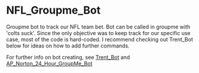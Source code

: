 # NFL_Groupme_Bot

Groupme bot to track our NFL team bet. Bot can be called in groupme with 'colts suck'. Since the only objective was to keep track for our specific use case, most of the code is hard-coded. I recommend checking out Trent_Bot below for ideas on how to add further commands. 

For further info on bot creating, see [Trent_Bot](https://github.com/trentprynn/TrentBot) and [AP_Norton_24_Hour_GroupMe_Bot](http://www.apnorton.com/blog/2017/02/28/How-I-wrote-a-Groupme-Chatbot-in-24-hours/)
